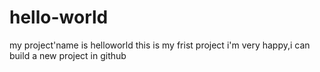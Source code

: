 # hello-world
my project'name is helloworld
this is my frist project
i'm very happy,i can build a new project in github
